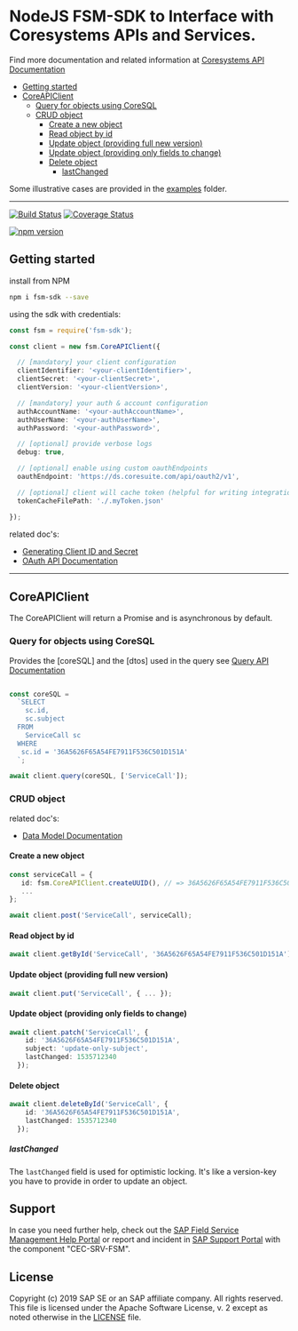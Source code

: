 # NodeJS FSM-SDK to Interface with Coresystems APIs and Services.
Find more documentation and related information at [Coresystems API Documentation](https://docs.coresystems.net/dev-index.html)

- [Getting started](#getting-started)
- [CoreAPIClient](#coreapiclient)
  * [Query for objects using CoreSQL](#query-for-objects-using-coresql)
  * [CRUD object](#crud-object)
    + [Create a new object](#create-a-new-object)
    + [Read object by id](#read-object-by-id)
    + [Update object (providing full new version)](#update-object--providing-full-new-version-)
    + [Update object (providing only fields to change)](#update-object--providing-only-fields-to-change-)
    + [Delete object](#delete-object)
      - [lastChanged](#lastchanged)

Some illustrative cases are provided in the [examples](https://github.com/coresystemsFSM/fsm-sdk/tree/master/examples) folder.

---

[![Build Status](https://travis-ci.org/coresystemsFSM/fsm-sdk.svg?branch=master)](https://travis-ci.org/coresystemsFSM/fsm-sdk) [![Coverage Status](https://coveralls.io/repos/github/coresystemsFSM/fsm-sdk/badge.svg?branch=master)](https://coveralls.io/github/coresystemsFSM/fsm-sdk?branch=master)


[![npm version](https://badge.fury.io/js/fsm-sdk.svg)](https://badge.fury.io/js/fsm-sdk)

## Getting started

install from NPM
```bash
npm i fsm-sdk --save
```

using the sdk with credentials:
```typescript
const fsm = require('fsm-sdk');

const client = new fsm.CoreAPIClient({

  // [mandatory] your client configuration
  clientIdentifier: '<your-clientIdentifier>',
  clientSecret: '<your-clientSecret>',
  clientVersion: '<your-clientVersion>',

  // [mandatory] your auth & account configuration
  authAccountName: '<your-authAccountName>',
  authUserName: '<your-authUserName>',
  authPassword: '<your-authPassword>',

  // [optional] provide verbose logs
  debug: true,

  // [optional] enable using custom oauthEndpoints
  oauthEndpoint: 'https://ds.coresuite.com/api/oauth2/v1',

  // [optional] client will cache token (helpful for writing integration tests)
  tokenCacheFilePath: './.myToken.json'

});
```

related doc's:
- [Generating Client ID and Secret](https://docs.coresystems.net/admin/account.html#wow7)
- [OAuth API Documentation](https://docs.coresystems.net/api/oauth.html#wow1)

---

## CoreAPIClient

The CoreAPIClient will return a Promise and is asynchronous by default.

### Query for objects using CoreSQL

Provides the [coreSQL] and the [dtos] used in the query
see [Query API Documentation](https://docs.coresystems.net/api/query-api.html)

```typescript

const coreSQL =
  `SELECT
    sc.id,
    sc.subject
  FROM
    ServiceCall sc
  WHERE
   sc.id = '36A5626F65A54FE7911F536C501D151A'
  `;

await client.query(coreSQL, ['ServiceCall']);
```

### CRUD object

related doc's:
- [Data Model Documentation](https://docs.coresystems.net/api/data-model.html)

#### Create a new object

```typescript
const serviceCall = {
   id: fsm.CoreAPIClient.createUUID(), // => 36A5626F65A54FE7911F536C501D151A
   ...
};

await client.post('ServiceCall', serviceCall);
```

#### Read object by id

```typescript
await client.getById('ServiceCall', '36A5626F65A54FE7911F536C501D151A');
```

#### Update object (providing full new version)

```typescript
await client.put('ServiceCall', { ... });
```

#### Update object (providing only fields to change)

```typescript
await client.patch('ServiceCall', {
    id: '36A5626F65A54FE7911F536C501D151A',
    subject: 'update-only-subject',
    lastChanged: 1535712340
  });
```

#### Delete object

```typescript
await client.deleteById('ServiceCall', {
    id: '36A5626F65A54FE7911F536C501D151A',
    lastChanged: 1535712340
  });
```

##### lastChanged

The `lastChanged` field is used for optimistic locking.
It's like a version-key you have to provide in order to update an object.



## Support

In case you need further help, check out the [SAP Field Service Management Help Portal](https://docs.coresystems.net/) or report and incident in [SAP Support Portal](https://support.sap.com) with the component "CEC-SRV-FSM".

## License

Copyright (c) 2019 SAP SE or an SAP affiliate company. All rights reserved.
This file is licensed under the Apache Software License, v. 2 except as noted otherwise in the [LICENSE](./LICENSE) file.